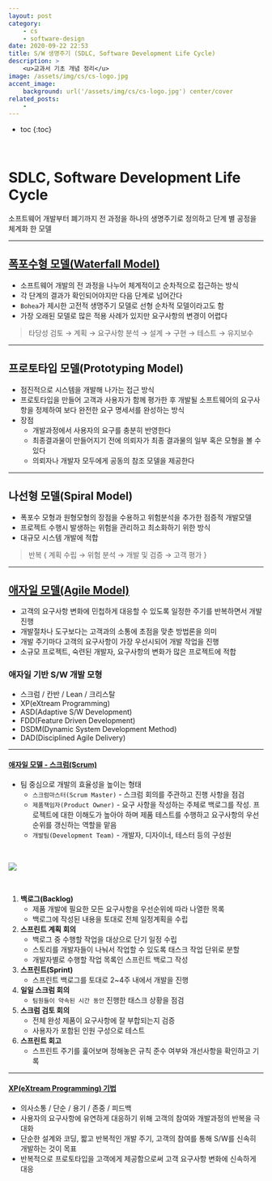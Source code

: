 ```yaml
---
layout: post
category:
    - cs
    - software-design
date: 2020-09-22 22:53
title: S/W 생명주기 (SDLC, Software Development Life Cycle)
description: >
    <u>교과서 기초 개념 정리</u>  
image: /assets/img/cs/cs-logo.jpg
accent_image:
    background: url('/assets/img/cs/cs-logo.jpg') center/cover
related_posts:
    -
---
```


* toc
{:toc}

&nbsp;  

# **SDLC, Software Development Life Cycle**

소프트웨어 개발부터 폐기까지 전 과정을 하나의 생명주기로 정의하고 단계 별 공정을 체계화 한 모델

---

## <u>폭포수형 모델(Waterfall Model)</u>

- 소프트웨어 개발의 전 과정을 나누어 체계적이고 순차적으로 접근하는 방식
- 각 단계의 결과가 확인되어야지만 다음 단계로 넘어간다
- `Bohea`가 제시한 고전적 생명주기 모델로 선형 순차적 모델이라고도 함
- 가장 오래된 모델로 많은 적용 사례가 있지만 요구사항의 변경이 어렵다

> 타당성 검토 → 계획 → 요구사항 분석 → 설계 → 구현 → 테스트 → 유지보수

---

## **프로토타입 모델(Prototyping Model)**

- 점진적으로 시스템을 개발해 나가는 접근 방식
- 프로토타입을 만들어 고객과 사용자가 함께 평가한 후 개발될 소프트웨어의 요구사항을 정제하여 보다 완전한 요구 명세서를 완성하는 방식
- 장점
    - 개발과정에서 사용자의 요구를 충분히 반영한다
    - 최종결과물이 만들어지기 전에 의뢰자가 최종 결과물의 일부 혹은 모형을 볼 수 있다
    - 의뢰자나 개발자 모두에게 공동의 참조 모델을 제공한다

---

## **나선형 모델(Spiral Model)**

- 폭포수 모형과 원형모형의 장점을 수용하고 위험분석을 추가한 점증적 개발모델
- 프로젝트 수행시 발생하는 위험을 관리하고 최소화하기 위한 방식
- 대규모 시스템 개발에 적합

> 반복 { 계획 수립 → 위험 분석 → 개발 및 검증 → 고객 평가 }

---

## <u>애자일 모델(Agile Model)</u>

- 고객의 요구사항 변화에 민첩하게 대응할 수 있도록 일정한 주기를 반복하면서 개발 진행
- 개발절차나 도구보다는 고객과의 소통에 초점을 맞춘 방법론을 의미
- 개발 주기마다 고객의 요구사항이 가장 우선시되어 개발 작업을 진행
- 소규모 프로젝트, 숙련된 개발자, 요구사항의 변화가 많은 프로젝트에 적합

### 애자일 기반 S/W 개발 모형 

- 스크럼 / 칸반 / Lean / 크리스탈  
- XP(eXtream Programming)    
- ASD(Adaptive S/W Development)   
- FDD(Feature Driven Development)   
- DSDM(Dynamic System Development Method)   
- DAD(Disciplined Agile Delivery)

---

#### <u>애자일 모델 - 스크럼(Scrum)</u>

- 팀 중심으로 개발의 효율성을 높이는 형태
    - `스크럼마스터(Scrum Master)` - 스크럼 회의를 주관하고 진행 사항을 점검
    - `제품책임자(Product Owner)` - 요구 사항을 작성하는 주체로 백로그를 작성. 프로젝트에 대한 이해도가 높아야 하며 제품 테스트를 수행하고 요구사항의 우선순위를 갱신하는 역할을 맡음
    - `개발팀(Development Team)` - 개발자, 디자이너, 테스터 등의 구성원

&nbsp;  

![](https://img1.daumcdn.net/thumb/R1280x0/?scode=mtistory2&fname=https%3A%2F%2Fblog.kakaocdn.net%2Fdn%2FNwqrj%2FbtqJxHjyOdD%2FCzNzkDJMWancvhv60JuOj0%2Fimg.png)

&nbsp;

1. **백로그(Backlog)**
    - 제품 개발에 필요한 모든 요구사항을 우선순위에 따라 나열한 목록
    - 백로그에 작성된 내용을 토대로 전체 일정계획을 수립
2. **스프린트 계획 회의**
    - 백로그 중 수행할 작업을 대상으로 단기 일정 수립
    - 스토리를 개발자들이 나눠서 작업할 수 있도록 태스크 작업 단위로 분할
    - 개발자별로 수행할 작업 목록인 스프린트 백로그 작성
3. **스프린트(Sprint)**
    - 스프린트 백로그를 토대로 2~4주 내에서 개발을 진행
4. **일일 스크럼 회의**
    - `팀원들이 약속된 시간 동안` 진행한 태스크 상황을 점검
5. **스크럼 검토 회의**
    - 전체 완성 제품이 요구사항에 잘 부합되는지 검증
    - 사용자가 포함된 인원 구성으로 테스트
6. **스프린트 회고**
    - 스프린트 주기를 훑어보며 정해놓은 규칙 준수 여부와 개선사항을 확인하고 기록

---

#### <u>XP(eXtream Programming) 기법</u>

- 의사소통 / 단순 / 용기 / 존중 / 피드백
- 사용자의 요구사항에 유연하게 대응하기 위해 고객의 참여와 개발과정의 반복을 극대화
- 단순한 설계와 코딩, 짧고 반복적인 개발 주기, 고객의 참여를 통해 S/W를 신속히 개발하는 것이 목표
- 반복적으로 프로토타입을 고객에게 제공함으로써 고객 요구사항 변화에 신속하게 대응